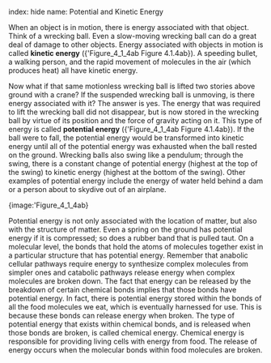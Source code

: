 index: hide
name: Potential and Kinetic Energy

When an object is in motion, there is energy associated with that object. Think of a wrecking ball. Even a slow-moving wrecking ball can do a great deal of damage to other objects. Energy associated with objects in motion is called  **kinetic energy** ({'Figure_4_1_4ab Figure 4.1.4ab}). A speeding bullet, a walking person, and the rapid movement of molecules in the air (which produces heat) all have kinetic energy.

Now what if that same motionless wrecking ball is lifted two stories above ground with a crane? If the suspended wrecking ball is unmoving, is there energy associated with it? The answer is yes. The energy that was required to lift the wrecking ball did not disappear, but is now stored in the wrecking ball by virtue of its position and the force of gravity acting on it. This type of energy is called  **potential energy** ({'Figure_4_1_4ab Figure 4.1.4ab}). If the ball were to fall, the potential energy would be transformed into kinetic energy until all of the potential energy was exhausted when the ball rested on the ground. Wrecking balls also swing like a pendulum; through the swing, there is a constant change of potential energy (highest at the top of the swing) to kinetic energy (highest at the bottom of the swing). Other examples of potential energy include the energy of water held behind a dam or a person about to skydive out of an airplane.


{image:'Figure_4_1_4ab}
        

Potential energy is not only associated with the location of matter, but also with the structure of matter. Even a spring on the ground has potential energy if it is compressed; so does a rubber band that is pulled taut. On a molecular level, the bonds that hold the atoms of molecules together exist in a particular structure that has potential energy. Remember that anabolic cellular pathways require energy to synthesize complex molecules from simpler ones and catabolic pathways release energy when complex molecules are broken down. The fact that energy can be released by the breakdown of certain chemical bonds implies that those bonds have potential energy. In fact, there is potential energy stored within the bonds of all the food molecules we eat, which is eventually harnessed for use. This is because these bonds can release energy when broken. The type of potential energy that exists within chemical bonds, and is released when those bonds are broken, is called chemical energy. Chemical energy is responsible for providing living cells with energy from food. The release of energy occurs when the molecular bonds within food molecules are broken.
